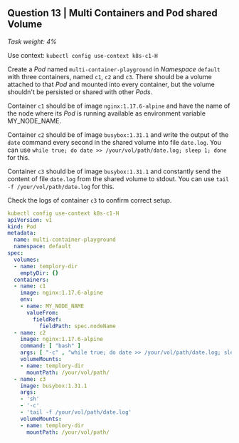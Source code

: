 ## Question 13 | Multi Containers and Pod shared Volume

*Task weight: 4%*

 

Use context: `kubectl config use-context k8s-c1-H`

 

Create a *Pod* named `multi-container-playground` in *Namespace* `default` with three containers, named `c1`, `c2` and `c3`. There should be a volume attached to that *Pod* and mounted into every container, but the volume shouldn't be persisted or shared with other *Pods*.

Container `c1` should be of image `nginx:1.17.6-alpine` and have the name of the node where its *Pod* is running available as environment variable MY_NODE_NAME.

Container `c2` should be of image `busybox:1.31.1` and write the output of the `date` command every second in the shared volume into file `date.log`. You can use `while true; do date >> /your/vol/path/date.log; sleep 1; done` for this.

Container `c3` should be of image `busybox:1.31.1` and constantly send the content of file `date.log` from the shared volume to stdout. You can use `tail -f /your/vol/path/date.log` for this.

Check the logs of container `c3` to confirm correct setup.

```yml
kubectl config use-context k8s-c1-H
apiVersion: v1
kind: Pod
metadata:
  name: multi-container-playground
  namespace: default
spec:
  volumes:
  - name: templory-dir
    emptyDir: {}
  containers:
  - name: c1
    image: nginx:1.17.6-alpine
    env: 
    - name: MY_NODE_NAME
      valueFrom:
        fieldRef:
          fieldPath: spec.nodeName
  - name: c2 
    image: nginx:1.17.6-alpine
    command: [ "bash" ]
    args: [ "-c" , "while true; do date >> /your/vol/path/date.log; sleep 1; done" ]
    volumeMounts:
    - name: templory-dir
      mountPath: /your/vol/path/
  - name: c3 
    image: busybox:1.31.1
    args:
    - 'sh'
    - '-c'
    - 'tail -f /your/vol/path/date.log'
    volumeMounts:
    - name: templory-dir
      mountPath: /your/vol/path/
```

